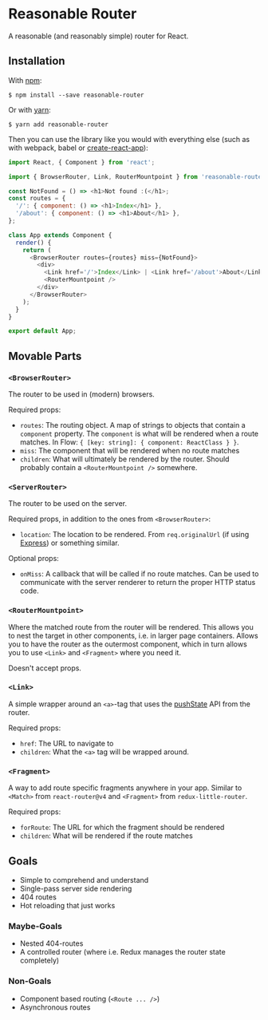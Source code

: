 # Reasonable Router

A reasonable (and reasonably simple) router for React.

## Installation

With [npm](https://www.npmjs.com/):

    $ npm install --save reasonable-router

Or with [yarn](https://yarnpkg.com/):

    $ yarn add reasonable-router 

Then you can use the library like you would with everything else (such as with webpack, babel or [create-react-app](https://github.com/facebookincubator/create-react-app)):

```js
import React, { Component } from 'react';

import { BrowserRouter, Link, RouterMountpoint } from 'reasonable-router';

const NotFound = () => <h1>Not found :(</h1>;
const routes = {
  '/': { component: () => <h1>Index</h1> },
  '/about': { component: () => <h1>About</h1> },
};

class App extends Component {
  render() {
    return (
      <BrowserRouter routes={routes} miss={NotFound}>
        <div>
          <Link href='/'>Index</Link> | <Link href='/about'>About</Link>
          <RouterMountpoint />
        </div>
      </BrowserRouter>
    );
  }
}

export default App;
```

## Movable Parts

### `<BrowserRouter>`
The router to be used in (modern) browsers.

Required props:

 * `routes`: 
   The routing object. A map of strings to objects that contain a `component` property.
	 The `component` is what will be rendered when a route matches. In Flow: `{ [key: string]: { component: ReactClass } }`.
 * `miss`: The component that will be rendered when no route matches
 * `children`: What will ultimately be rendered by the router. Should probably contain a `<RouterMountpoint />` somewhere.

### `<ServerRouter>`
The router to be used on the server.

Required props, in addition to the ones from `<BrowserRouter>`:

 * `location`: The location to be rendered. From `req.originalUrl`
   (if using [Express](http://expressjs.com/)) or something similar.

Optional props:

 * `onMiss`: A callback that will be called if no route matches. Can be used to communicate
   with the server renderer to return the proper HTTP status code.

### `<RouterMountpoint>`
Where the matched route from the router will be rendered. This allows you to nest the target
in other components, i.e. in larger page containers. Allows you to have the router as the outermost
component, which in turn allows you to use `<Link>` and `<Fragment>` where you need it.

Doesn't accept props.

### `<Link>`
A simple wrapper around an `<a>`-tag that uses the
[pushState](https://developer.mozilla.org/en-US/docs/Web/API/History_API#The_pushState()_method)
API from the router.  

Required props:

 * `href`: The URL to navigate to
 * `children`: What the `<a>` tag will be wrapped around.

### `<Fragment>`
A way to add route specific fragments anywhere in your app. Similar to `<Match>` from
`react-router@v4` and `<Fragment>` from `redux-little-router`.

Required props:

 * `forRoute`: The URL for which the fragment should be rendered
 * `children`: What will be rendered if the route matches

## Goals
 * Simple to comprehend and understand
 * Single-pass server side rendering
 * 404 routes
 * Hot reloading that just works

### Maybe-Goals
 * Nested 404-routes
 * A controlled router (where i.e. Redux manages the router state completely)

### Non-Goals
 * Component based routing (`<Route ... />`)
 * Asynchronous routes
